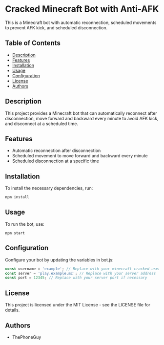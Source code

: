 # Cracked Minecraft Bot with Anti-AFK

This is a Minecraft bot with automatic reconnection, scheduled movements to prevent AFK kick, and scheduled disconnection.

## Table of Contents
- [Description](#description)
- [Features](#features)
- [Installation](#installation)
- [Usage](#usage)
- [Configuration](#configuration)
- [License](#license)
- [Authors](#authors)

## Description
This project provides a Minecraft bot that can automatically reconnect after disconnection, move forward and backward every minute to avoid AFK kick, and disconnect at a scheduled time.

## Features
- Automatic reconnection after disconnection
- Scheduled movement to move forward and backward every minute
- Scheduled disconnection at a specific time

## Installation
To install the necessary dependencies, run:
```bash
npm install
```

## Usage
To run the bot, use:
```node
npm start
```

## Configuration
Configure your bot by updating the variables in bot.js:
```javascript
const username = 'example'; // Replace with your minecraft cracked username 
const server = 'play.example.mc'; // Replace with your server address
const port = 12345; // Replace with your server port if necessary
```

## License
This project is licensed under the MIT License - see the LICENSE file for details.

## Authors
- ThePhoneGuy

